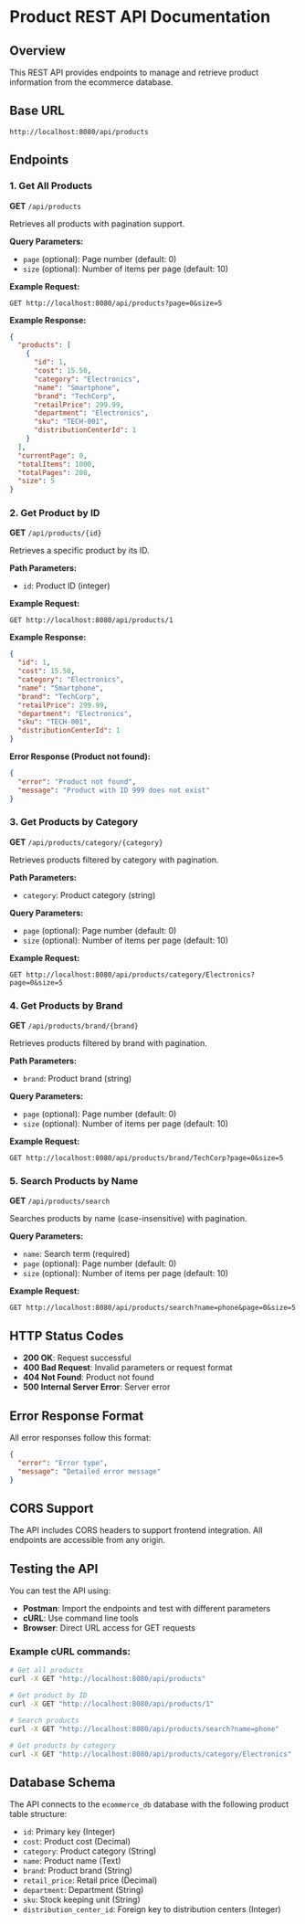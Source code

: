 # Product REST API Documentation

## Overview
This REST API provides endpoints to manage and retrieve product information from the ecommerce database.

## Base URL
```
http://localhost:8080/api/products
```

## Endpoints

### 1. Get All Products
**GET** `/api/products`

Retrieves all products with pagination support.

**Query Parameters:**
- `page` (optional): Page number (default: 0)
- `size` (optional): Number of items per page (default: 10)

**Example Request:**
```
GET http://localhost:8080/api/products?page=0&size=5
```

**Example Response:**
```json
{
  "products": [
    {
      "id": 1,
      "cost": 15.50,
      "category": "Electronics",
      "name": "Smartphone",
      "brand": "TechCorp",
      "retailPrice": 299.99,
      "department": "Electronics",
      "sku": "TECH-001",
      "distributionCenterId": 1
    }
  ],
  "currentPage": 0,
  "totalItems": 1000,
  "totalPages": 200,
  "size": 5
}
```

### 2. Get Product by ID
**GET** `/api/products/{id}`

Retrieves a specific product by its ID.

**Path Parameters:**
- `id`: Product ID (integer)

**Example Request:**
```
GET http://localhost:8080/api/products/1
```

**Example Response:**
```json
{
  "id": 1,
  "cost": 15.50,
  "category": "Electronics",
  "name": "Smartphone",
  "brand": "TechCorp",
  "retailPrice": 299.99,
  "department": "Electronics",
  "sku": "TECH-001",
  "distributionCenterId": 1
}
```

**Error Response (Product not found):**
```json
{
  "error": "Product not found",
  "message": "Product with ID 999 does not exist"
}
```

### 3. Get Products by Category
**GET** `/api/products/category/{category}`

Retrieves products filtered by category with pagination.

**Path Parameters:**
- `category`: Product category (string)

**Query Parameters:**
- `page` (optional): Page number (default: 0)
- `size` (optional): Number of items per page (default: 10)

**Example Request:**
```
GET http://localhost:8080/api/products/category/Electronics?page=0&size=5
```

### 4. Get Products by Brand
**GET** `/api/products/brand/{brand}`

Retrieves products filtered by brand with pagination.

**Path Parameters:**
- `brand`: Product brand (string)

**Query Parameters:**
- `page` (optional): Page number (default: 0)
- `size` (optional): Number of items per page (default: 10)

**Example Request:**
```
GET http://localhost:8080/api/products/brand/TechCorp?page=0&size=5
```

### 5. Search Products by Name
**GET** `/api/products/search`

Searches products by name (case-insensitive) with pagination.

**Query Parameters:**
- `name`: Search term (required)
- `page` (optional): Page number (default: 0)
- `size` (optional): Number of items per page (default: 10)

**Example Request:**
```
GET http://localhost:8080/api/products/search?name=phone&page=0&size=5
```

## HTTP Status Codes

- **200 OK**: Request successful
- **400 Bad Request**: Invalid parameters or request format
- **404 Not Found**: Product not found
- **500 Internal Server Error**: Server error

## Error Response Format

All error responses follow this format:
```json
{
  "error": "Error type",
  "message": "Detailed error message"
}
```

## CORS Support

The API includes CORS headers to support frontend integration. All endpoints are accessible from any origin.

## Testing the API

You can test the API using:
- **Postman**: Import the endpoints and test with different parameters
- **cURL**: Use command line tools
- **Browser**: Direct URL access for GET requests

### Example cURL commands:

```bash
# Get all products
curl -X GET "http://localhost:8080/api/products"

# Get product by ID
curl -X GET "http://localhost:8080/api/products/1"

# Search products
curl -X GET "http://localhost:8080/api/products/search?name=phone"

# Get products by category
curl -X GET "http://localhost:8080/api/products/category/Electronics"
```

## Database Schema

The API connects to the `ecommerce_db` database with the following product table structure:

- `id`: Primary key (Integer)
- `cost`: Product cost (Decimal)
- `category`: Product category (String)
- `name`: Product name (Text)
- `brand`: Product brand (String)
- `retail_price`: Retail price (Decimal)
- `department`: Department (String)
- `sku`: Stock keeping unit (String)
- `distribution_center_id`: Foreign key to distribution centers (Integer) 